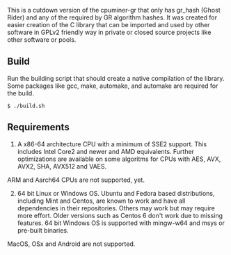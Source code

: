 This is a cutdown version of the cpuminer-gr that only has gr_hash (Ghost Rider)
and any of the required by GR algorithm hashes.
It was created for easier creation of the C library that can be imported
and used by other software in GPLv2 friendly way in private or closed source
projects like other software or pools.

Build
------------

Run the building script that should create a native compilation of the library.
Some packages like gcc, make, automake, and automake are required for the build.

```
$ ./build.sh
```

Requirements
------------

1. A x86-64 architecture CPU with a minimum of SSE2 support. This includes
Intel Core2 and newer and AMD equivalents. Further optimizations are available
on some algoritms for CPUs with AES, AVX, AVX2, SHA, AVX512 and VAES.

ARM and Aarch64 CPUs are not supported, yet.

2. 64 bit Linux or Windows OS. Ubuntu and Fedora based distributions,
including Mint and Centos, are known to work and have all dependencies
in their repositories. Others may work but may require more effort. Older
versions such as Centos 6 don't work due to missing features. 
64 bit Windows OS is supported with mingw-w64 and msys or pre-built binaries.

MacOS, OSx and Android are not supported.
